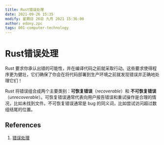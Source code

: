 ```yaml
---
title: Rust错误处理
date: 2021-09-26 15:35
modify: 星期日 26日 九月 2021 15:36:00
author: edony.zpc
tags: 001-computer-technology
---
```


# Rust错误处理
Rust 要求你承认出错的可能性，并在编译代码之前就采取行动。这些要求使得程序更为健壮，它们确保了你会在将代码部署到生产环境之前就发现错误并正确地处理它们！

Rust 将错误组合成两个主要类别：**可恢复错误**（_recoverable_）和 **不可恢复错误**（_unrecoverable_）。可恢复错误通常代表向用户报告错误和重试操作是合理的情况，比如未找到文件。不可恢复错误通常是 bug 的同义词，比如尝试访问超过数组结尾的位置。

## References
1. [错误处理](https://kaisery.github.io/trpl-zh-cn/ch09-00-error-handling.html)
